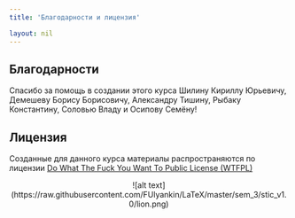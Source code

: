 ```yaml
---
title: 'Благодарности и лицензия'

layout: nil
---
```


Благодарности
---------------
Спасибо за помощь в создании этого курса Шилину Кириллу Юрьевичу, Демешеву Борису Борисовичу, Александру Тишину, Рыбаку Константину, Соловью Владу и Осипову Семёну!


Лицензия
----------
Созданные для данного курса материалы распространяются по лицензии [Do What The Fuck You Want To Public License (WTFPL)](http://www.wtfpl.net/)

<center>
![alt text](https://raw.githubusercontent.com/FUlyankin/LaTeX/master/sem_3/stic_v1.0/lion.png)
</center>




